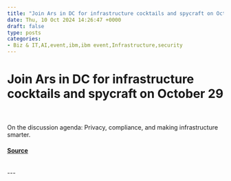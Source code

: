 ```yaml
---
title: "Join Ars in DC for infrastructure cocktails and spycraft on October 29"
date: Thu, 10 Oct 2024 14:26:47 +0000
draft: false
type: posts
categories: 
- Biz & IT,AI,event,ibm,ibm event,Infrastructure,security
---
```

# Join Ars in DC for infrastructure cocktails and spycraft on October 29

<br/>

<br/>
On the discussion agenda: Privacy, compliance, and making infrastructure smarter.

#### [Source](https://arstechnica.com/information-technology/2024/10/join-ars-in-dc-for-infrastructure-cocktails-and-spycraft-on-october-29/)

<br/>
---
